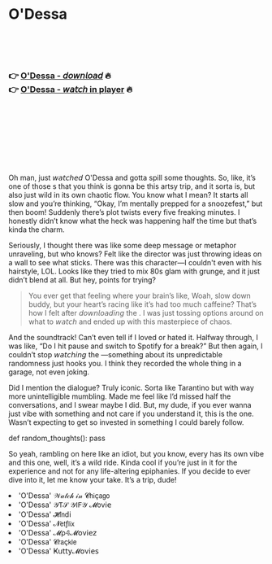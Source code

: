 <h1>O'Dessa</h1>

<br><br><br>

<h3>👉 <a href="https://Zachs-porvelose1987.github.io/tjfmkreerq/">O'Dessa - 𝘥𝘰𝘸𝘯𝘭𝘰𝘢𝘥</a> 🔥<br>
👉 <a href="https://Zachs-porvelose1987.github.io/tjfmkreerq/">O'Dessa - 𝘸𝘢𝘵𝘤𝘩 in player</a> 🔥
</h3>



<br><br><br><br><br><br><br>


Oh man, just 𝘸𝘢𝘵𝘤𝘩𝘦𝘥 O'Dessa and gotta spill some thoughts. So, like, it’s one of those  s that you think is gonna be this artsy trip, and it sorta is, but also just wild in its own chaotic flow. You know what I mean? It starts all slow and you’re thinking, “Okay, I’m mentally prepped for a snoozefest,” but then boom! Suddenly there’s plot twists every five freaking minutes. I honestly didn’t know what the heck was happening half the time but that’s kinda the charm.

Seriously, I thought there was like some deep message or metaphor unraveling, but who knows? Felt like the director was just throwing ideas on a wall to see what sticks. There was this character—I couldn't even with his hairstyle, LOL. Looks like they tried to mix 80s glam with grunge, and it just didn’t blend at all. But hey, points for trying? 

> You ever get that feeling where your brain’s like, Woah, slow down buddy, but your heart’s racing like it’s had too much caffeine? That’s how I felt after 𝘥𝘰𝘸𝘯𝘭𝘰𝘢𝘥𝘪𝘯𝘨 the  . I was just tossing options around on what to 𝘸𝘢𝘵𝘤𝘩 and ended up with this masterpiece of chaos.

And the soundtrack! Can’t even tell if I loved or hated it. Halfway through, I was like, “Do I hit pause and switch to Spotify for a break?” But then again, I couldn’t stop 𝘸𝘢𝘵𝘤𝘩𝘪𝘯𝘨 the  —something about its unpredictable randomness just hooks you. I think they recorded the whole thing in a garage, not even joking.

Did I mention the dialogue? Truly iconic. Sorta like Tarantino but with way more unintelligible mumbling. Made me feel like I’d missed half the conversations, and I swear maybe I did. But, my dude, if you ever wanna just vibe with something and not care if you understand it, this is the one. Wasn’t expecting to get so invested in something I could barely follow.

def random_thoughts():
    pass

So yeah, rambling on here like an idiot, but you know, every   has its own vibe and this one, well, it’s a wild ride. Kinda cool if you’re just in it for the experience and not for any life-altering epiphanies. If you decide to ever dive into it, let me know your take. It’s a trip, dude!

<li>'O'Dessa' 𝒲𝒶𝓉𝒸𝒽 𝒾𝓃 𝓒𝗁𝗂ç𝖺𝗀𝗈</li>
<li>'O'Dessa' 𝒴𝖳𝒮 𝒴𝖨𝖥𝒴 𝓜𝗈ν𝗂𝖾</li>
<li>'O'Dessa' 𝓗𝗂𝗇ԁ𝗂</li>
<li>'O'Dessa' 𝓝𝖾𝗍ƒ𝗅𝗂𝗑</li>
<li>'O'Dessa' 𝓜ρ𝟜𝓜𝗈ν𝗂𝖾𝗓</li>
<li>'O'Dessa' 𝓒𝗋𝖺ç𝗄𝗅𝖾</li>
<li>'O'Dessa' Ҝ𝗎𝗍𝗍𝗒𝓜𝗈ν𝗂𝖾𝗌</li>
